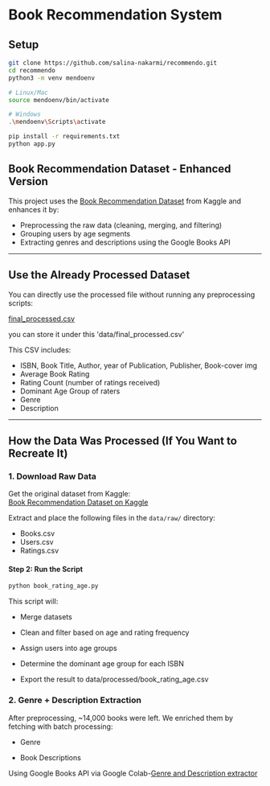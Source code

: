 # Book Recommendation System

## Setup
```bash
git clone https://github.com/salina-nakarmi/recommendo.git
cd recommendo
python3 -m venv mendoenv

# Linux/Mac
source mendoenv/bin/activate

# Windows
.\mendoenv\Scripts\activate

pip install -r requirements.txt
python app.py
```

##  Book Recommendation Dataset - Enhanced Version

This project uses the [Book Recommendation Dataset](https://www.kaggle.com/datasets/arashnic/book-recommendation-dataset) from Kaggle and enhances it by:  
- Preprocessing the raw data (cleaning, merging, and filtering)
- Grouping users by age segments
- Extracting genres and descriptions using the Google Books API

---

##  Use the Already Processed Dataset

You can directly use the processed file without running any preprocessing scripts:

[final_processed.csv](https://drive.google.com/file/d/1oia6BrTSuEU4KX9UFMO7j5aZTWKC-jKj/view?usp=sharing)

you can store it under this 'data/final_processed.csv' 

This CSV includes:
- ISBN, Book Title, Author, year of Publication, Publisher, Book-cover img
- Average Book Rating
- Rating Count (number of ratings received)
- Dominant Age Group of raters
- Genre
- Description

---

##  How the Data Was Processed (If You Want to Recreate It)

### 1. Download Raw Data

Get the original dataset from Kaggle:  
 [Book Recommendation Dataset on Kaggle](https://www.kaggle.com/datasets/arashnic/book-recommendation-dataset)

Extract and place the following files in the `data/raw/` directory:
- Books.csv
- Users.csv
- Ratings.csv

#### Step 2: Run the Script

```bash
python book_rating_age.py
```

This script will:

- Merge datasets

- Clean and filter based on age and rating frequency

- Assign users into age groups

- Determine the dominant age group for each ISBN

- Export the result to data/processed/book_rating_age.csv

### 2. Genre + Description Extraction

After preprocessing, ~14,000 books were left.
We enriched them by fetching with batch processing:

- Genre

- Book Descriptions

Using Google Books API via Google Colab-[Genre and Description extractor](https://colab.research.google.com/drive/1yDquOOx65x_G-aTTZhtWl2W6ANQOlcFQ?usp=sharing)



